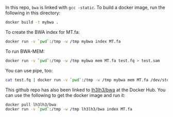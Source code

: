 In this repo, `bwa` is linked with `gcc -static`. To build a docker image, run
the following in this directory:
```sh
docker build -t mybwa .
```
To create the BWA index for MT.fa:
```sh
docker run -v `pwd`:/tmp -w /tmp mybwa index MT.fa
```
To run BWA-MEM:
```sh
docker run -v `pwd`:/tmp -w /tmp mybwa mem MT.fa test.fq > test.sam
```
You can use pipe, too:
```sh
cat test.fq | docker run -v `pwd`:/tmp -w /tmp mybwa mem MT.fa /dev/stdin > test.sam
```
This github repo has also been linked to [lh3lh3/bwa][dh] at the Docker Hub.
You can use the following to get the docker image and run it:
```sh
docker pull lh3lh3/bwa
docker run -v `pwd`:/tmp -w /tmp lh3lh3/bwa index MT.fa
```

[dh]: https://registry.hub.docker.com/u/lh3lh3/bwa/

